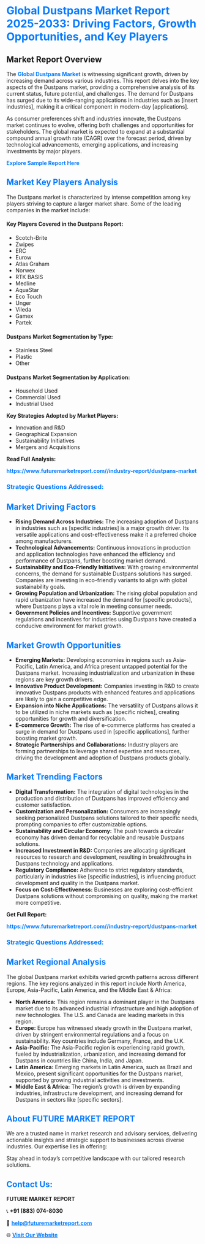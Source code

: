 <h1 style="color: #007BFF;">Global Dustpans Market Report 2025-2033: Driving Factors, Growth Opportunities, and Key Players</h1>

<section id="overview">
<h2>Market Report Overview</h2>
<p>The <a href="https://www.futuremarketreport.com//industry-report/dustpans-market" style="color: #007BFF; text-decoration: none;"><strong>Global Dustpans Market</strong></a> is witnessing significant growth, driven by increasing demand across various industries. This report delves into the key aspects of the Dustpans market, providing a comprehensive analysis of its current status, future potential, and challenges. The demand for Dustpans has surged due to its wide-ranging applications in industries such as [insert industries], making it a critical component in modern-day [applications].</p>
<p>As consumer preferences shift and industries innovate, the Dustpans market continues to evolve, offering both challenges and opportunities for stakeholders. The global market is expected to expand at a substantial compound annual growth rate (CAGR) over the forecast period, driven by technological advancements, emerging applications, and increasing investments by major players.</p>
</section>

<section id="overview">
<p><a href="https://www.futuremarketreport.com//request-sample/reportId=56427" style="color: #007BFF; text-decoration: none;"><strong>Explore Sample Report Here</strong></a></p>
</section>

<section id="key-players">
<h2 style="color: #007BFF;">Market Key Players Analysis</h2>
<p>The Dustpans market is characterized by intense competition among key players striving to capture a larger market share. Some of the leading companies in the market include:</p>
<h4>Key Players Covered in the Dustpans Report:</h4>
<ul><li>Scotch-Brite</li><li>Zwipes</li><li>ERC</li><li>Eurow</li><li>Atlas Graham</li><li>Norwex</li><li>RTK BASIS</li><li>Medline</li><li>AquaStar</li><li>Eco Touch</li><li>Unger</li><li>Vileda</li><li>Gamex</li><li>Partek</li></ul>
<h4>Dustpans Market Segmentation by Type:</h4>
<ul><li>Stainless Steel</li><li>Plastic</li><li>Other</li></ul>

<h4>Dustpans Market Segmentation by Application:</h4>
<ul><li>Household Used</li><li>Commercial Used</li><li>Industrial Used</li></ul>
<p><strong>Key Strategies Adopted by Market Players:</strong></p>
<ul>
<li>Innovation and R&D</li>
<li>Geographical Expansion</li>
<li>Sustainability Initiatives</li>
<li>Mergers and Acquisitions</li>
</ul>
</section>

<section>
<p><strong>Read Full Analysis: </strong></p><a href="https://www.futuremarketreport.com//industry-report/dustpans-market" style="color: #007BFF; text-decoration: none;"><strong>https://www.futuremarketreport.com//industry-report/dustpans-market</strong></a>
<h3 style="color: #007BFF;">Strategic Questions Addressed:</h3>
</section>

<section id="driving-factors">
<h2 style="color: #007BFF;">Market Driving Factors</h2>
<ul>
<li><strong>Rising Demand Across Industries:</strong> The increasing adoption of Dustpans in industries such as [specific industries] is a major growth driver. Its versatile applications and cost-effectiveness make it a preferred choice among manufacturers.</li>
<li><strong>Technological Advancements:</strong> Continuous innovations in production and application technologies have enhanced the efficiency and performance of Dustpans, further boosting market demand.</li>
<li><strong>Sustainability and Eco-Friendly Initiatives:</strong> With growing environmental concerns, the demand for sustainable Dustpans solutions has surged. Companies are investing in eco-friendly variants to align with global sustainability goals.</li>
<li><strong>Growing Population and Urbanization:</strong> The rising global population and rapid urbanization have increased the demand for [specific products], where Dustpans plays a vital role in meeting consumer needs.</li>
<li><strong>Government Policies and Incentives:</strong> Supportive government regulations and incentives for industries using Dustpans have created a conducive environment for market growth.</li>
</ul>
</section>

<section id="growth-opportunities">
<h2 style="color: #007BFF;">Market Growth Opportunities</h2>
<ul>
<li><strong>Emerging Markets:</strong> Developing economies in regions such as Asia-Pacific, Latin America, and Africa present untapped potential for the Dustpans market. Increasing industrialization and urbanization in these regions are key growth drivers.</li>
<li><strong>Innovative Product Development:</strong> Companies investing in R&D to create innovative Dustpans products with enhanced features and applications are likely to gain a competitive edge.</li>
<li><strong>Expansion into Niche Applications:</strong> The versatility of Dustpans allows it to be utilized in niche markets such as [specific niches], creating opportunities for growth and diversification.</li>
<li><strong>E-commerce Growth:</strong> The rise of e-commerce platforms has created a surge in demand for Dustpans used in [specific applications], further boosting market growth.</li>
<li><strong>Strategic Partnerships and Collaborations:</strong> Industry players are forming partnerships to leverage shared expertise and resources, driving the development and adoption of Dustpans products globally.</li>
</ul>
</section>

<section id="trending-factors">
<h2 style="color: #007BFF;">Market Trending Factors</h2>
<ul>
<li><strong>Digital Transformation:</strong> The integration of digital technologies in the production and distribution of Dustpans has improved efficiency and customer satisfaction.</li>
<li><strong>Customization and Personalization:</strong> Consumers are increasingly seeking personalized Dustpans solutions tailored to their specific needs, prompting companies to offer customizable options.</li>
<li><strong>Sustainability and Circular Economy:</strong> The push towards a circular economy has driven demand for recyclable and reusable Dustpans solutions.</li>
<li><strong>Increased Investment in R&D:</strong> Companies are allocating significant resources to research and development, resulting in breakthroughs in Dustpans technology and applications.</li>
<li><strong>Regulatory Compliance:</strong> Adherence to strict regulatory standards, particularly in industries like [specific industries], is influencing product development and quality in the Dustpans market.</li>
<li><strong>Focus on Cost-Effectiveness:</strong> Businesses are exploring cost-efficient Dustpans solutions without compromising on quality, making the market more competitive.</li>
</ul>
</section>

<section>
<p><strong>Get Full Report: </strong></p><a href="https://www.futuremarketreport.com//industry-report/dustpans-market" style="color: #007BFF; text-decoration: none;"><strong>https://www.futuremarketreport.com//industry-report/dustpans-market</strong></a>
<h3 style="color: #007BFF;">Strategic Questions Addressed:</h3>
</section>


<section id="regional-analysis">
<h2 style="color: #007BFF;">Market Regional Analysis</h2>
<p>The global Dustpans market exhibits varied growth patterns across different regions. The key regions analyzed in this report include North America, Europe, Asia-Pacific, Latin America, and the Middle East & Africa:</p>
<ul>
<li><strong>North America:</strong> This region remains a dominant player in the Dustpans market due to its advanced industrial infrastructure and high adoption of new technologies. The U.S. and Canada are leading markets in this region.</li>
<li><strong>Europe:</strong> Europe has witnessed steady growth in the Dustpans market, driven by stringent environmental regulations and a focus on sustainability. Key countries include Germany, France, and the U.K.</li>
<li><strong>Asia-Pacific:</strong> The Asia-Pacific region is experiencing rapid growth, fueled by industrialization, urbanization, and increasing demand for Dustpans in countries like China, India, and Japan.</li>
<li><strong>Latin America:</strong> Emerging markets in Latin America, such as Brazil and Mexico, present significant opportunities for the Dustpans market, supported by growing industrial activities and investments.</li>
<li><strong>Middle East & Africa:</strong> The region’s growth is driven by expanding industries, infrastructure development, and increasing demand for Dustpans in sectors like [specific sectors].</li>
</ul>
</section>

<footer>
<h2 style="color: #007BFF;">About FUTURE MARKET REPORT</h2>
<p>We are a trusted name in market research and advisory services, delivering actionable insights and strategic support to businesses across diverse industries. Our expertise lies in offering:</p>

<p>Stay ahead in today’s competitive landscape with our tailored research solutions.</p>

<h2 style="color: #007BFF;">Contact Us:</h2>
<p><strong>FUTURE MARKET REPORT</strong></p>
<p>📞 <strong>+91 (883) 074-8030</strong></p>
<p>📧 <strong><a href="mailto:help@futuremarketreport.com" style="color: #007BFF;">help@futuremarketreport.com</a></strong></p>
<p>🌐 <strong><a href="https://www.futuremarketreport.com/" style="color: #007BFF;">Visit Our Website</a></strong></p>
</footer>